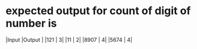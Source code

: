 # expected output for count of digit of number is

|Input |Output |
|121 | 3|
|11 | 2|
|8907 | 4|
|5674 | 4|

